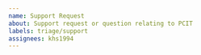 ```yaml
---
name: Support Request
about: Support request or question relating to PCIT
labels: triage/support
assignees: khs1994
---
```

